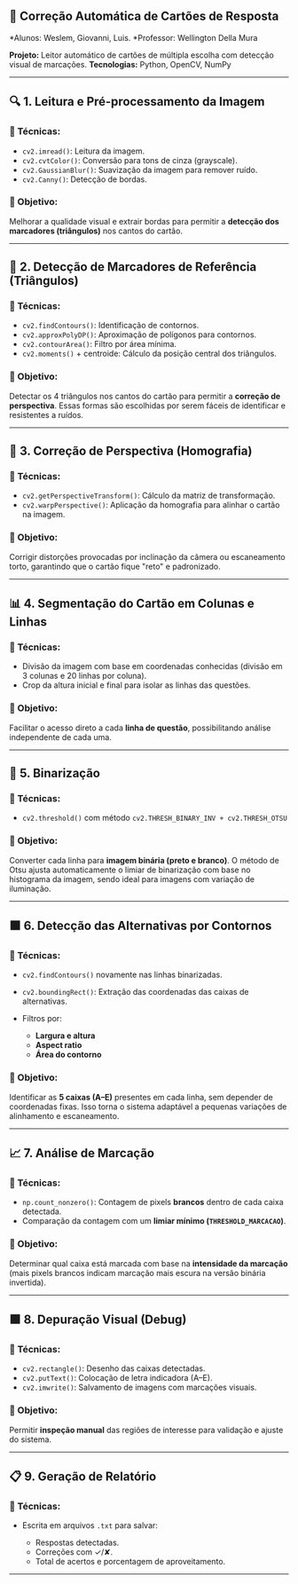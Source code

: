 

## 📄 Correção Automática de Cartões de Resposta

*Alunos: Weslem, Giovanni, Luis.
*Professor: Wellington Della Mura 

**Projeto:** Leitor automático de cartões de múltipla escolha com detecção visual de marcações.
**Tecnologias:** Python, OpenCV, NumPy

---

## 🔍 1. **Leitura e Pré-processamento da Imagem**

### 📌 Técnicas:

* `cv2.imread()`: Leitura da imagem.
* `cv2.cvtColor()`: Conversão para tons de cinza (grayscale).
* `cv2.GaussianBlur()`: Suavização da imagem para remover ruído.
* `cv2.Canny()`: Detecção de bordas.

### 🎯 Objetivo:

Melhorar a qualidade visual e extrair bordas para permitir a **detecção dos marcadores (triângulos)** nos cantos do cartão.

---

## 📐 2. **Detecção de Marcadores de Referência (Triângulos)**

### 📌 Técnicas:

* `cv2.findContours()`: Identificação de contornos.
* `cv2.approxPolyDP()`: Aproximação de polígonos para contornos.
* `cv2.contourArea()`: Filtro por área mínima.
* `cv2.moments()` + centroide: Cálculo da posição central dos triângulos.

### 🎯 Objetivo:

Detectar os 4 triângulos nos cantos do cartão para permitir a **correção de perspectiva**. Essas formas são escolhidas por serem fáceis de identificar e resistentes a ruídos.

---

## 🔄 3. **Correção de Perspectiva (Homografia)**

### 📌 Técnicas:

* `cv2.getPerspectiveTransform()`: Cálculo da matriz de transformação.
* `cv2.warpPerspective()`: Aplicação da homografia para alinhar o cartão na imagem.

### 🎯 Objetivo:

Corrigir distorções provocadas por inclinação da câmera ou escaneamento torto, garantindo que o cartão fique "reto" e padronizado.

---

## 📊 4. **Segmentação do Cartão em Colunas e Linhas**

### 📌 Técnicas:

* Divisão da imagem com base em coordenadas conhecidas (divisão em 3 colunas e 20 linhas por coluna).
* Crop da altura inicial e final para isolar as linhas das questões.

### 🎯 Objetivo:

Facilitar o acesso direto a cada **linha de questão**, possibilitando análise independente de cada uma.

---

## 🧾 5. **Binarização**

### 📌 Técnicas:

* `cv2.threshold()` com método `cv2.THRESH_BINARY_INV + cv2.THRESH_OTSU`

### 🎯 Objetivo:

Converter cada linha para **imagem binária (preto e branco)**. O método de Otsu ajusta automaticamente o limiar de binarização com base no histograma da imagem, sendo ideal para imagens com variação de iluminação.

---

## ⬛ 6. **Detecção das Alternativas por Contornos**

### 📌 Técnicas:

* `cv2.findContours()` novamente nas linhas binarizadas.
* `cv2.boundingRect()`: Extração das coordenadas das caixas de alternativas.
* Filtros por:

  * **Largura e altura**
  * **Aspect ratio**
  * **Área do contorno**

### 🎯 Objetivo:

Identificar as **5 caixas (A–E)** presentes em cada linha, sem depender de coordenadas fixas. Isso torna o sistema adaptável a pequenas variações de alinhamento e escaneamento.

---

## 📈 7. **Análise de Marcação**

### 📌 Técnicas:

* `np.count_nonzero()`: Contagem de pixels **brancos** dentro de cada caixa detectada.
* Comparação da contagem com um **limiar mínimo (`THRESHOLD_MARCACAO`)**.

### 🎯 Objetivo:

Determinar qual caixa está marcada com base na **intensidade da marcação** (mais pixels brancos indicam marcação mais escura na versão binária invertida).

---

## 🟩 8. **Depuração Visual (Debug)**

### 📌 Técnicas:

* `cv2.rectangle()`: Desenho das caixas detectadas.
* `cv2.putText()`: Colocação de letra indicadora (A–E).
* `cv2.imwrite()`: Salvamento de imagens com marcações visuais.

### 🎯 Objetivo:

Permitir **inspeção manual** das regiões de interesse para validação e ajuste do sistema.

---

## 📋 9. **Geração de Relatório**

### 📌 Técnicas:

* Escrita em arquivos `.txt` para salvar:

  * Respostas detectadas.
  * Correções com ✓/✘.
  * Total de acertos e porcentagem de aproveitamento.

---





